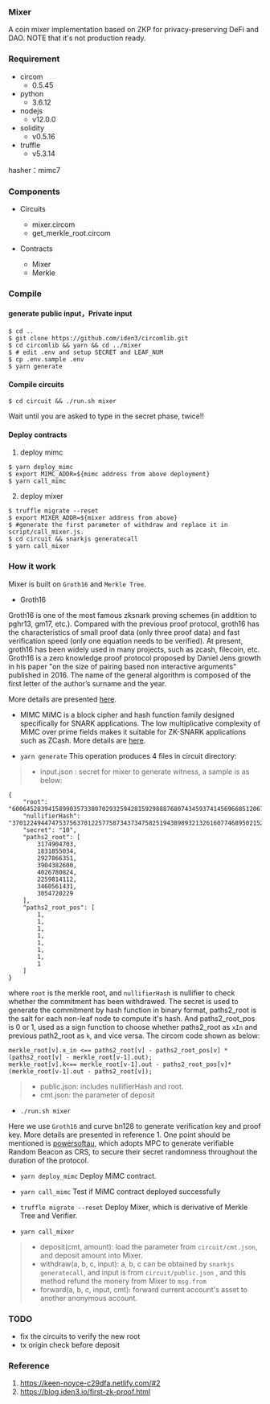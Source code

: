 ### Mixer

A coin mixer implementation based on ZKP for privacy-preserving DeFi and DAO. NOTE that it's not production ready.

###  Requirement

- circom
	- 0.5.45
- python
	- 3.6.12
- nodejs
	- v12.0.0
- solidity
	- v0.5.16
- truffle
    - v5.3.14

hasher：mimc7

### Components

- Circuits
	- mixer.circom
	- get_merkle_root.circom

-  Contracts
	- Mixer
	- Merkle

### Compile


#### generate public input，Private input

```
$ cd ..
$ git clone https://github.com/iden3/circomlib.git
$ cd circomlib && yarn && cd ../mixer
$ # edit .env and setup SECRET and LEAF_NUM
$ cp .env.sample .env
$ yarn generate
```

#### Compile circuits

```
$ cd circuit && ./run.sh mixer
```
Wait until you are asked to type in the secret phase, twice!!

#### Deploy contracts

1. deploy mimc

```
$ yarn deploy_mimc
$ export MIMC_ADDR=${mimc address from above deployment}
$ yarn call_mimc
```

2. deploy mixer
```
$ truffle migrate --reset
$ export MIXER_ADDR=${mixer address from above}
$ #generate the first parameter of withdraw and replace it in script/call_mixer.js.
$ cd circuit && snarkjs generatecall
$ yarn call_mixer
```

### How it work

Mixer is built on `Groth16` and `Merkle Tree`.

* Groth16

Groth16 is one of the most famous zksnark proving schemes (in addition to pghr13, gm17, etc.). 
Compared with the previous proof protocol, groth16 has the characteristics of small proof data 
(only three proof data) and fast verification speed (only one equation needs to be verified). 
At present, groth16 has been widely used in many projects, such as zcash, filecoin, etc.
Groth16 is a zero knowledge proof protocol proposed by Daniel Jens growth in his paper 
"on the size of pairing based non interactive arguments" published in 2016.
The name of the general algorithm is composed of the first letter of the author’s surname 
and the year.

More details are presented [here](https://eprint.iacr.org/2016/260.pdf).

* MIMC
MiMC is a block cipher and hash function family designed specifically for SNARK applications. 
The low multiplicative complexity of MiMC over prime fields makes it suitable for ZK-SNARK 
applications such as ZCash.
More details are [here](https://byt3bit.github.io/primesym/mimc/).

* `yarn generate`
This operation produces 4 files in circuit directory:
>* input.json :  secret for mixer to generate witness, a sample is as below: 
```
{
    "root": "6006452839415899035733807029325942815929888768074345937414569668512067894100",
    "nullifierHash": "3701224944747537563701225775873437347582519438989321326160774689502152321319",
    "secret": "10",
    "paths2_root": [
        3174904703,
        1831855034,
        2927866351,
        3904382600,
        4026780824,
        2259814112,
        3460561431,
        3054720229
    ],
    "paths2_root_pos": [
        1,
        1,
        1,
        1,
        1,
        1,
        1,
        1
    ]
}
```
where `root` is the merkle root, and `nullifierHash` is nullifier to check whether the commitment has been withdrawed. The secret is used to generate the commitment by hash function in binary format, paths2_root        is the salt for each non-leaf node to compute it's hash.  And paths2_root_pos is 0 or 1, used as a sign function to choose whether paths2_root as `xIn` and previous path2_root as `k`, and vice versa. The circom code shown as below:

```
merkle_root[v].x_in <== paths2_root[v] - paths2_root_pos[v] * (paths2_root[v] - merkle_root[v-1].out);
merkle_root[v].k<== merkle_root[v-1].out - paths2_root_pos[v]* (merkle_root[v-1].out - paths2_root[v]);
```

>* public.json: includes nullifierHash and root.
>* cmt.json: the parameter of deposit

* `./run.sh mixer`

Here we use `Groth16` and curve bn128 to generate verification key and proof key.  More details are presented in reference 1.  One point should be mentioned is [powersoftau](https://eprint.iacr.org/2017/1050), which adopts MPC to generate verifiable Random Beacon as CRS,  to secure their secret randomness throughout the duration of the protocol.

* `yarn deploy_mimc`
Deploy MiMC contract.

* `yarn call_mimc`
Test if MiMC contract deployed successfully

* `truffle migrate --reset`
Deploy Mixer, which is derivative of Merkle Tree and Verifier.

* `yarn call_mixer`
>* deposit(cmt, amount): load the parameter from `circuit/cmt.json`, and deposit amount into Mixer.
>* withdraw(a, b, c, input): a, b, c can be obtained by `snarkjs generatecall`, and input is from `circuit/public.json` , and this method refund the monery from Mixer to `msg.from`
>* forward(a, b, c, input, cmt): forward current account's asset to another anonymous account.

### TODO
* fix the circuits to verify the new root
* tx origin check before deposit

### Reference
1. https://keen-noyce-c29dfa.netlify.com/#2
2. https://blog.iden3.io/first-zk-proof.html
